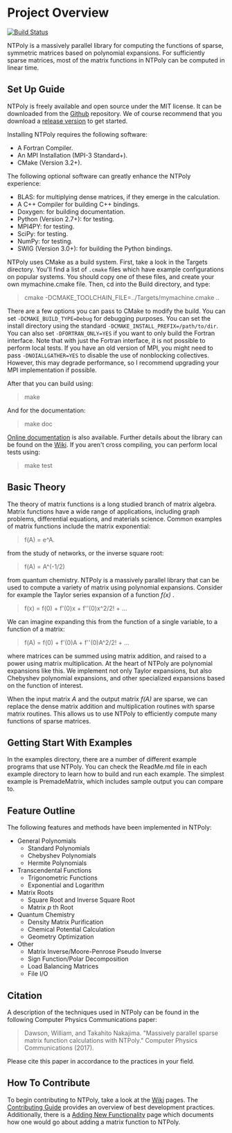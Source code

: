 Project Overview
================================================================================

[![Build Status](https://travis-ci.org/william-dawson/NTPoly.svg?branch=travis-ci)](https://travis-ci.org/william-dawson/NTPoly)

NTPoly is a massively parallel library for computing the functions of sparse,
symmetric matrices based on polynomial expansions. For sufficiently sparse
matrices, most of the matrix functions in NTPoly can be computed in linear
time.

Set Up Guide
--------------------------------------------------------------------------------
NTPoly is freely available and open source under the MIT license. It can be
downloaded from the [Github](https://github.com/william-dawson/NTPoly)
repository. We of course recommend that you download a
[release version](https://github.com/william-dawson/NTPoly/releases)
to get started.

Installing NTPoly requires the following software:

* A Fortran Compiler.
* An MPI Installation (MPI-3 Standard+).
* CMake (Version 3.2+).

The following optional software can greatly enhance the NTPoly experience:

* BLAS: for multiplying dense matrices, if they emerge in the calculation.
* A C++ Compiler for building C++ bindings.
* Doxygen: for building documentation.
* Python (Version 2.7+): for testing.
* MPI4PY: for testing.
* SciPy: for testing.
* NumPy: for testing.
* SWIG (Version 3.0+): for building the Python bindings.

NTPoly uses CMake as a build system. First, take a look in the Targets
directory. You'll find a list of `.cmake` files which have example configurations
on popular systems. You should copy one of these files, and create your own
mymachine.cmake file. Then, cd into the Build directory, and type:
> cmake -DCMAKE_TOOLCHAIN_FILE=../Targets/mymachine.cmake ..

There are a few options you can pass to CMake to modify the build. You can set
`-DCMAKE_BUILD_TYPE=Debug` for debugging purposes. You can set the install
directory using the standard `-DCMAKE_INSTALL_PREFIX=/path/to/dir`. You can
also set `-DFORTRAN_ONLY=YES` if you want to only build the Fortran interface.
Note that with just the Fortran interface, it is not possible to perform local
tests. If you have an old version of MPI, you might need to pass
`-DNOIALLGATHER=YES` to disable the use of nonblocking collectives. However,
this may degrade performance, so I recommend upgrading your MPI implementation
if possible.

After that you can build using:
> make

And for the documentation:
> make doc

[Online documentation](https://william-dawson.github.io/NTPoly/documentation/)
is also available. Further details about the library can be found on the
[Wiki](https://github.com/william-dawson/NTPoly/wiki).
If you aren't cross compiling, you can perform local tests using:
> make test

Basic Theory
--------------------------------------------------------------------------------
The theory of matrix functions is a long studied branch of matrix algebra.
Matrix functions have a wide range of applications, including graph problems,
differential equations, and materials science. Common examples of matrix
functions include the matrix exponential:

> f(A) = e^A.

from the study of networks, or the inverse square root:

> f(A) = A^(-1/2)

from quantum chemistry. NTPoly is a massively parallel library that can be used
to compute a variety of matrix using polynomial expansions. Consider for example
the Taylor series expansion of a function *f(x)* .

> f(x) = f(0) + f'(0)x + f''(0)x^2/2! + ...

We can imagine expanding this from the function of a single variable, to a
function of a matrix:

> f(A) = f(0) + f'(0)A + f''(0)A^2/2! + ...

where matrices can be summed using matrix addition, and raised to a power
using matrix multiplication. At the heart of NTPoly are polynomial expansions
like this. We implement not only Taylor expansions, but also Chebyshev
polynomial expansions, and other specialized expansions based on the function
of interest.

When the input matrix *A* and the output matrix *f(A)* are sparse, we can
replace the dense matrix addition and multiplication routines with sparse
matrix routines. This allows us to use NTPoly to efficiently compute many
functions of sparse matrices.

Getting Start With Examples
--------------------------------------------------------------------------------
In the examples directory, there are a number of different example programs that
use NTPoly. You can check the ReadMe.md file in each example directory to
learn how to build and run each example. The simplest example is PremadeMatrix,
which includes sample output you can compare to.

Feature Outline
--------------------------------------------------------------------------------
The following features and methods have been implemented in NTPoly:

* General Polynomials
    * Standard Polynomials
    * Chebyshev Polynomials
    * Hermite Polynomials
* Transcendental Functions
    * Trigonometric Functions
    * Exponential and Logarithm
* Matrix Roots
    * Square Root and Inverse Square Root
    * Matrix *p* th Root
* Quantum Chemistry
    * Density Matrix Purification
    * Chemical Potential Calculation
    * Geometry Optimization
* Other
    * Matrix Inverse/Moore-Penrose Pseudo Inverse
    * Sign Function/Polar Decomposition
    * Load Balancing Matrices
    * File I/O

Citation
--------------------------------------------------------------------------------
A description of the techniques used in NTPoly can be found in the following
Computer Physics Communications paper:

> Dawson, William, and Takahito Nakajima. "Massively parallel sparse matrix
> function calculations with NTPoly." Computer Physics Communications (2017).

Please cite this paper in accordance to the practices in your field.

How To Contribute
--------------------------------------------------------------------------------
To begin contributing to NTPoly, take a look at the
[Wiki](https://github.com/william-dawson/NTPoly/wiki) pages. The
[Contributing Guide](https://github.com/william-dawson/NTPoly/blob/master/CONTRIBUTING.md)
provides an overview of best development practices. Additionally, there is a
[Adding New Functionality](https://github.com/william-dawson/NTPoly/wiki/Adding-New-Functionality-(Example))
page which documents how one would go about adding a matrix function to NTPoly.
